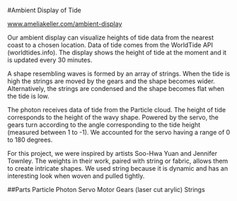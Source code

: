 #Ambient Display of Tide

www.ameliakeller.com/ambient-display


Our ambient display can visualize heights of tide data from the nearest coast to a chosen location. Data of tide comes from the WorldTide API (worldtides.info). The display shows the height of tide at the moment and it is updated every 30 minutes.

A shape resembling waves is formed by an array of strings. When the tide is high the strings are moved by the gears and the shape becomes wider. Alternatively, the strings are condensed and the shape becomes flat when the tide is low. 


The photon receives data of tide from the Particle cloud. The height of tide corresponds to the height of the wavy shape. Powered by the servo, the gears turn according to the angle corresponding to the tide height (measured between 1 to -1). We accounted for the servo having a range of 0 to 180 degrees. 



For this project, we were inspired by artists Soo-Hwa Yuan and Jennifer Townley. The weights in their work, paired with string or fabric, allows them to create intricate shapes. We used string because it is dynamic and has an interesting look when woven and pulled tightly.

##Parts
Particle Photon
Servo Motor
Gears (laser cut arylic)
Strings
